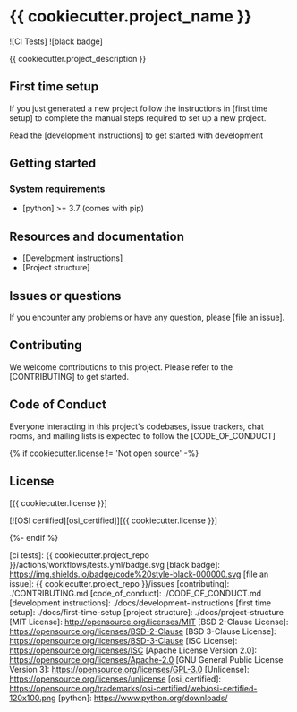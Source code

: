 # {{ cookiecutter.project_name }}

![CI Tests] ![black badge]

{{ cookiecutter.project_description }}

## First time setup

If you just generated a new project follow the instructions in [first time setup]
to complete the manual steps required to set up a new project.

Read the [development instructions] to get started with development

## Getting started

<!-- Add me -->

### System requirements

-   [python] >= 3.7 (comes with pip)

<!-- Add me -->

## Resources and documentation

-   [Development instructions]
-   [Project structure]

## Issues or questions

If you encounter any problems or have any question, please [file an issue].

## Contributing

We welcome contributions to this project. Please refer to the [CONTRIBUTING] to get started.

## Code of Conduct

Everyone interacting in this project's codebases, issue trackers,
chat rooms, and mailing lists is expected to follow the [CODE_OF_CONDUCT]

{% if cookiecutter.license != 'Not open source' -%}

## License

[{{ cookiecutter.license }}]

[![OSI certified][osi_certified]][{{ cookiecutter.license }}]

{%- endif %}

[ci tests]: {{ cookiecutter.project_repo }}/actions/workflows/tests.yml/badge.svg
[black badge]: https://img.shields.io/badge/code%20style-black-000000.svg
[file an issue]: {{ cookiecutter.project_repo }}/issues
[contributing]: ./CONTRIBUTING.md
[code_of_conduct]: ./CODE_OF_CONDUCT.md
[development instructions]: ./docs/development-instructions
[first time setup]: ./docs/first-time-setup
[project structure]: ./docs/project-structure
[MIT License]: http://opensource.org/licenses/MIT
[BSD 2-Clause License]: https://opensource.org/licenses/BSD-2-Clause
[BSD 3-Clause License]: https://opensource.org/licenses/BSD-3-Clause
[ISC License]: https://opensource.org/licenses/ISC
[Apache License Version 2.0]: https://opensource.org/licenses/Apache-2.0
[GNU General Public License Version 3]: https://opensource.org/licenses/GPL-3.0
[Unlicense]: https://opensource.org/licenses/unlicense
[osi_certified]: https://opensource.org/trademarks/osi-certified/web/osi-certified-120x100.png
[python]: https://www.python.org/downloads/

